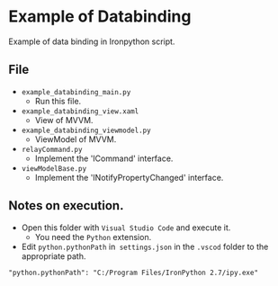 # Example of Databinding

Example of data binding in Ironpython script.

## File

* `example_databinding_main.py`
  * Run this file.
* `example_databinding_view.xaml`
  * View of MVVM.
* `example_databinding_viewmodel.py`
  * ViewModel of MVVM.
* `relayCommand.py`
  * Implement the 'ICommand' interface.
* `viewModelBase.py`
  * Implement the 'INotifyPropertyChanged' interface.

## Notes on execution.

* Open this folder with `Visual Studio Code` and execute it.
  * You need the `Python` extension.
* Edit `python.pythonPath` in` settings.json` in the `.vscod` folder to the appropriate path.

```
"python.pythonPath": "C:/Program Files/IronPython 2.7/ipy.exe"
```

